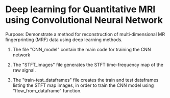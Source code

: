 # Deep learning for Quantitative MRI using Convolutional Neural Network

Purpose: Demonstrate a method for reconstruction of multi‐dimensional MR fingerprinting (MRF) data using deep learning methods.


1) The file "CNN_model" contain the main code for training the CNN network

2) The "STFT_images" file generates the STFT time-frequency map of the raw signal.

3) The "train-test_dataframes" file creates the train and test dataframes listing the STFT map images, in order to train the CNN model using "flow_from_dataframe" function.